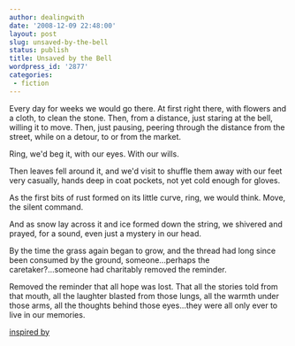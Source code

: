 ```yaml
---
author: dealingwith
date: '2008-12-09 22:48:00'
layout: post
slug: unsaved-by-the-bell
status: publish
title: Unsaved by the Bell
wordpress_id: '2877'
categories:
 - fiction
---
```


Every day for weeks we would go there. At first right there, with flowers and
a cloth, to clean the stone. Then, from a distance, just staring at the bell,
willing it to move. Then, just pausing, peering through the distance from the
street, while on a detour, to or from the market.

Ring, we'd beg it, with our eyes. With our wills.

Then leaves fell around it, and we'd visit to shuffle them away with our feet
very casually, hands deep in coat pockets, not yet cold enough for gloves.

As the first bits of rust formed on its little curve, ring, we would think.
Move, the silent command.

And as snow lay across it and ice formed down the string, we shivered and
prayed, for a sound, even just a mystery in our head.

By the time the grass again began to grow, and the thread had long since been
consumed by the ground, someone...perhaps the caretaker?...someone had
charitably removed the reminder.

Removed the reminder that all hope was lost. That all the stories told from
that mouth, all the laughter blasted from those lungs, all the warmth under
those arms, all the thoughts behind those eyes...they were all only ever to
live in our memories.

[inspired by][1]

   [1]: http://www.neatorama.com/2008/12/08/the-science-behind-some-popular-phrases/


